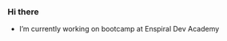 ### Hi there 
- I’m currently working on bootcamp at Enspiral Dev Academy
<!--
**cherrycrush/cherrycrush** is a ✨ _special_ ✨ repository because its `README.md` (this file) appears on your GitHub profile.

Here are some ideas to get you started:

- 🔭 I’m currently working on ...
- 🌱 I’m currently learning ...
- 👯 I’m looking to collaborate on ...
- 🤔 I’m looking for help with ...
- 💬 Ask me about ...
- 📫 How to reach me: ...
- 😄 Pronouns: ...
- ⚡ Fun fact: ...
-->

<!--[![Aarons's GitHub stats](https://github-readme-stats.vercel.app/api?username=cherrycrush&count_private=true&theme=gruvbox)](https://github.com/anuraghazra/github-readme-stats)-->

